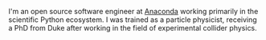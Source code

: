 I'm an open source software engineer at
[Anaconda](https://anaconda.com) working primarily in the scientific
Python ecosystem. I was trained as a particle physicist, receiving a
PhD from Duke after working in the field of experimental collider
physics.

